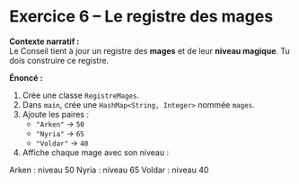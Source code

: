 # Exercice 6 – Le registre des mages

**Contexte narratif :**  
Le Conseil tient à jour un registre des **mages** et de leur **niveau magique**. Tu dois construire ce registre.

**Énoncé :**  
1. Crée une classe `RegistreMages`.  
2. Dans `main`, crée une `HashMap<String, Integer>` nommée `mages`.  
3. Ajoute les paires :
   - `"Arken"` → `50`  
   - `"Nyria"` → `65`  
   - `"Voldar"` → `40`  
4. Affiche chaque mage avec son niveau :

Arken : niveau 50
Nyria : niveau 65
Voldar : niveau 40
